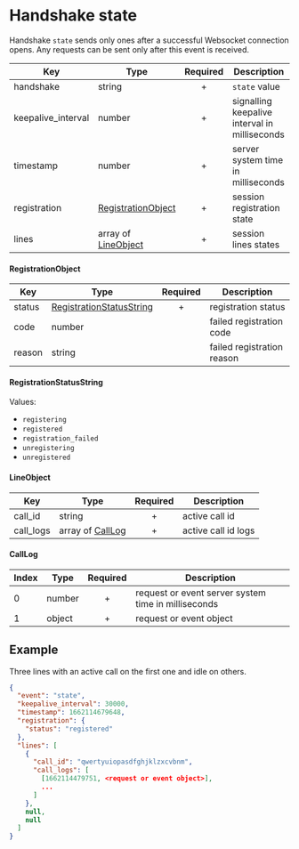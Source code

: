 # Handshake state

Handshake `state` sends only ones after a successful Websocket connection opens. Any requests can be sent only after this event is received.

| Key | Type | Required | Description |
| --- | --- | :---: | --- |
| handshake | string | + | `state` value |
| keepalive_interval | number | + | signalling keepalive interval in milliseconds |
| timestamp | number | + | server system time in milliseconds |
| registration | [RegistrationObject](#registrationobject) | + | session registration state |
| lines | array of [LineObject](#lineobject) | + | session lines states |

#### RegistrationObject

| Key | Type | Required | Description |
| --- | --- | :---: | --- |
| status | [RegistrationStatusString](#registrationstatusstring) | + | registration status |
| code | number | | failed registration code |
| reason | string | | failed registration reason |

#### RegistrationStatusString

Values:
- `registering`
- `registered`
- `registration_failed`
- `unregistering`
- `unregistered`

#### LineObject

| Key | Type | Required | Description |
| --- | --- | :---: | --- |
| call_id | string | + | active call id |
| call_logs | array of [CallLog](#calllog) | + | active call id logs |

#### CallLog

| Index | Type | Required | Description |
| --- | --- | :---: | --- |
| 0 | number | + | request or event server system time in milliseconds |
| 1 | object | + | request or event object |

## Example

Three lines with an active call on the first one and idle on others.

```json
{
  "event": "state",
  "keepalive_interval": 30000,
  "timestamp": 1662114679648,
  "registration": {
    "status": "registered"
  },
  "lines": [
    {
      "call_id": "qwertyuiopasdfghjklzxcvbnm",
      "call_logs": [
        [1662114479751, <request or event object>],
        ...
      ]
    },
    null,
    null
  ]
}
```
